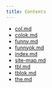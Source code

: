 ```yaml
---
title: Contents
---
```


- [col.md]()
- [colok.md]()
- [funny.md]()
- [funnyok.md]()
- [index.md]()
- [site-map.md]()
- [tbl.md]()
- [tblok.md]()
- [the.md]()
